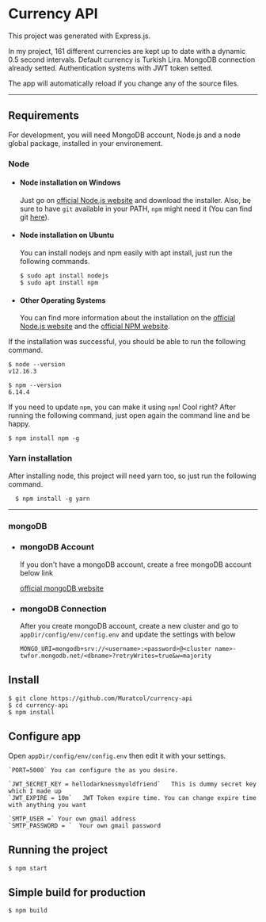 # Currency API

This project was generated with Express.js.

In my project, 161 different currencies are kept up to date with a dynamic 0.5 second intervals. Default currency is Turkish Lira.
MongoDB connection already setted. Authentication systems with JWT token setted.

The app will automatically reload if you change any of the source files.


---
## Requirements

For development, you will need MongoDB account, Node.js and a node global package, installed in your environement.

### Node
- #### Node installation on Windows

  Just go on [official Node.js website](https://nodejs.org/) and download the installer.
Also, be sure to have `git` available in your PATH, `npm` might need it (You can find git [here](https://git-scm.com/)).

- #### Node installation on Ubuntu

  You can install nodejs and npm easily with apt install, just run the following commands.

      $ sudo apt install nodejs
      $ sudo apt install npm

- #### Other Operating Systems
  You can find more information about the installation on the [official Node.js website](https://nodejs.org/) and the [official NPM website](https://npmjs.org/).

If the installation was successful, you should be able to run the following command.

    $ node --version
    v12.16.3

    $ npm --version
    6.14.4

If you need to update `npm`, you can make it using `npm`! Cool right? After running the following command, just open again the command line and be happy.

    $ npm install npm -g


### Yarn installation
  After installing node, this project will need yarn too, so just run the following command.

      $ npm install -g yarn

---
### mongoDB
- ### mongoDB Account

	If you don't have a mongoDB account, create a free mongoDB account below link

	[official mongoDB website](https://www.mongodb.com/cloud/atlas/register)

- ### mongoDB Connection

	After you create mongoDB account, create a new cluster and go to `appDir/config/env/config.env` and update the settings with below

	`MONGO_URI=mongodb+srv://<username>:<password>@<cluster name>-twfor.mongodb.net/<dbname>?retryWrites=true&w=majority`


## Install

    $ git clone https://github.com/Muratcol/currency-api
    $ cd currency-api
    $ npm install

## Configure app

Open `appDir/config/env/config.env` then edit it with your settings.

	`PORT=5000` You can configure the as you desire.

	`JWT_SECRET_KEY = hellodarknessmyoldfriend`   This is dummy secret key which I made up
	`JWT_EXPIRE = 10m`   JWT Token expire time. You can change expire time with anything you want

	`SMTP_USER =` Your own gmail address
	`SMTP_PASSWORD = `  Your own gmail password

## Running the project

    $ npm start

## Simple build for production

    $ npm build
